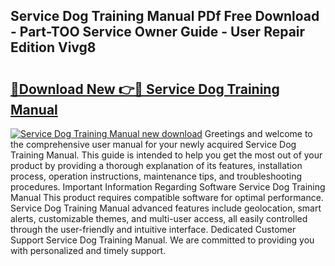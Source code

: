 ## Service Dog Training Manual PDf Free Download - Part-TOO Service Owner Guide - User Repair Edition Vivg8

# <h2><a href="http://bc1169.oget.top/?id=Service+Dog+Training+Manual">🔗Download New 👉🔴 Service Dog Training Manual</a></h2>

[![Service Dog Training Manual new download](https://i.imgur.com/5g1atiW.png)](http://bc1169.oget.top/?id=Service+Dog+Training+Manual)
Greetings and welcome to the comprehensive user manual for your newly acquired Service Dog Training Manual. This guide is intended to help you get the most out of your product by providing a thorough explanation of its features, installation process, operation instructions, maintenance tips, and troubleshooting procedures. Important Information Regarding Software Service Dog Training Manual This product requires compatible software for optimal performance. Service Dog Training Manual advanced features include geolocation, smart alerts, customizable themes, and multi-user access, all easily controlled through the user-friendly and intuitive interface. Dedicated Customer Support Service Dog Training Manual. We are committed to providing you with personalized and timely support.
